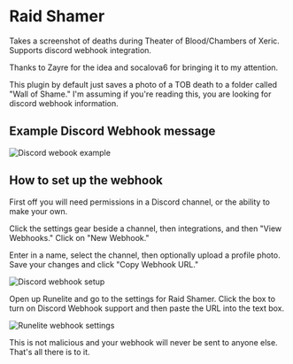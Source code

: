 # Raid Shamer
Takes a screenshot of deaths during Theater of Blood/Chambers of Xeric. Supports discord webhook integration.

Thanks to Zayre for the idea and socalova6 for bringing it to my attention.

This plugin by default just saves a photo of a TOB death to a folder called "Wall of Shame." I'm assuming if you're reading this, you are looking for discord webhook information.

## Example Discord Webhook message

![Discord webook example](https://i.imgur.com/7mlQ2Pi.png)

## How to set up the webhook

First off you will need permissions in a Discord channel, or the ability to make your own. 

Click the settings gear beside a channel, then integrations, and then "View Webhooks." Click on "New Webhook."

Enter in a name, select the channel, then optionally upload a profile photo. Save your changes and click "Copy Webhook URL."

![Discord webhook setup](https://i.imgur.com/Y5kTDU4.png)

Open up Runelite and go to the settings for Raid Shamer. Click the box to turn on Discord Webhook support and then paste the URL into the text box. 

![Runelite webhook settings](https://i.imgur.com/v1XOjiM.png)

This is not malicious and your webhook will never be sent to anyone else. That's all there is to it.
